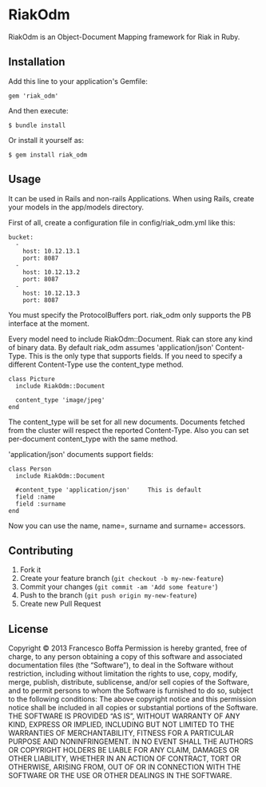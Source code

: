 # RiakOdm

RiakOdm is an Object-Document Mapping framework for Riak in Ruby.

## Installation

Add this line to your application's Gemfile:

    gem 'riak_odm'

And then execute:

    $ bundle install

Or install it yourself as:

    $ gem install riak_odm

## Usage

It can be used in Rails and non-rails Applications. When using Rails, create your models in the app/models directory.

First of all, create a configuration file in config/riak_odm.yml like this:

    bucket:
      -
        host: 10.12.13.1
        port: 8087
      -
        host: 10.12.13.2
        port: 8087
      -
        host: 10.12.13.3
        port: 8087

You must specify the ProtocolBuffers port. riak_odm only supports the PB interface at the moment.

Every model need to include RiakOdm::Document. Riak can store any kind of binary data. By default riak_odm assumes
'application/json' Content-Type. This is the only type that supports fields. If you need to specify a different
Content-Type use the content_type method.

    class Picture
      include RiakOdm::Document

      content_type 'image/jpeg'
    end

The content_type will be set for all new documents. Documents fetched from the cluster will respect the reported
Content-Type. Also you can set per-document content_type with the same method.

'application/json' documents support fields:

    class Person
      include RiakOdm::Document

      #content_type 'application/json'     This is default
      field :name
      field :surname
    end

Now you can use the name, name=, surname and surname= accessors.

## Contributing

1. Fork it
2. Create your feature branch (`git checkout -b my-new-feature`)
3. Commit your changes (`git commit -am 'Add some feature'`)
4. Push to the branch (`git push origin my-new-feature`)
5. Create new Pull Request

## License

Copyright © 2013 Francesco Boffa
Permission is hereby granted, free of charge, to any person obtaining a copy of this software and associated documentation files (the “Software”), to deal in the Software without restriction, including without limitation the rights to use, copy, modify, merge, publish, distribute, sublicense, and/or sell copies of the Software, and to permit persons to whom the Software is furnished to do so, subject to the following conditions:
The above copyright notice and this permission notice shall be included in all copies or substantial portions of the Software.
THE SOFTWARE IS PROVIDED “AS IS”, WITHOUT WARRANTY OF ANY KIND, EXPRESS OR IMPLIED, INCLUDING BUT NOT LIMITED TO THE WARRANTIES OF MERCHANTABILITY, FITNESS FOR A PARTICULAR PURPOSE AND NONINFRINGEMENT. IN NO EVENT SHALL THE AUTHORS OR COPYRIGHT HOLDERS BE LIABLE FOR ANY CLAIM, DAMAGES OR OTHER LIABILITY, WHETHER IN AN ACTION OF CONTRACT, TORT OR OTHERWISE, ARISING FROM, OUT OF OR IN CONNECTION WITH THE SOFTWARE OR THE USE OR OTHER DEALINGS IN THE SOFTWARE.
